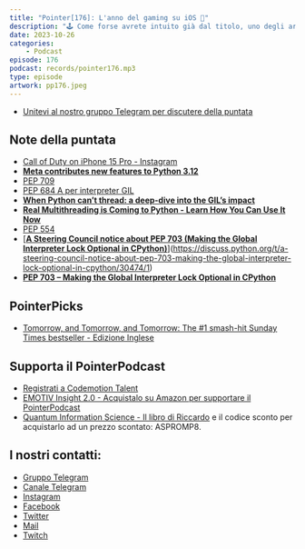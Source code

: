 ```yaml
---
title: "Pointer[176]: L'anno del gaming su iOS 👾"
description: "🕹️ Come forse avrete intuito già dal titolo, uno degli argomenti di cui ci occuperemo nel corso dell' episodio 176 del PointerPodcast è il gaming su iOS. Negli ultimi eventi Apple si è parlato molto di gaming su iOS e macOS, sono stati presentati dei titoli interessanti e sono state introdotte novità hardware e software utili per gli sviluppatori di videogiochi. L'avvento dell'USB-C ha fatto il resto 👾 Luca ed Eugenio hanno provato ad avventurarsi in questo mondo cercando di immaginare quali cambiamenti potranno esserci nel prossimo futuro anche grazie all'arrivo del Vision Pro. Ma non parliamo solo di gaming! 🐍 Il secondo argomento che vi proponiamo è il rilascio di Python 3.12. Questa nuova versione di Python ha introdotto delle novità molto interessanti ed è il primo step verso un linguaggio realmente multithread. Abbiamo quindi cercato di capire cos'è la GIL in Python e cosa si intende con 'per-interpreter-GIL'. E voi che ne pensate? Sarà davvero l'anno del gaming su iOS?"
date: 2023-10-26
categories:
    - Podcast
episode: 176
podcast: records/pointer176.mp3
type: episode
artwork: pp176.jpeg
---
```


-   [Unitevi al nostro gruppo Telegram per discutere della puntata](https://t.me/pointerpodcastgruppo)

## Note della puntata

- [Call of Duty on iPhone 15 Pro - Instagram](https://www.instagram.com/reel/CxyvPgKv0Gu/?igshid=MzRlODBiNWFlZA%3D%3D)
- [**Meta contributes new features to Python 3.12**](https://engineering.fb.com/2023/10/05/developer-tools/python-312-meta-new-features/)
- [PEP 709](https://peps.python.org/pep-0709/)
- [PEP 684 A per interpreter GIL](https://peps.python.org/pep-0684/)
- [**When Python can’t thread: a deep-dive into the GIL’s impact**](https://pythonspeed.com/articles/python-gil/)
- [**Real Multithreading is Coming to Python - Learn How You Can Use It Now**](https://martinheinz.dev/blog/97)
- [PEP 554](https://peps.python.org/pep-0554/)
- [**[A Steering Council notice about PEP 703 (Making the Global Interpreter Lock Optional in CPython)](https://discuss.python.org/t/a-steering-council-notice-about-pep-703-making-the-global-interpreter-lock-optional-in-cpython/30474)**](https://discuss.python.org/t/a-steering-council-notice-about-pep-703-making-the-global-interpreter-lock-optional-in-cpython/30474/1)
- [**PEP 703 – Making the Global Interpreter Lock Optional in CPython**]([https://discuss.python.org/t/a-steering-council-notice-about-pep-703-making-the-global-interpreter-lock-optional-in-cpython/30474](https://peps.python.org/pep-0703/))
## PointerPicks 

- [Tomorrow, and Tomorrow, and Tomorrow: The #1 smash-hit Sunday Times bestseller - Edizione Inglese ](https://amzn.to/3S7a5Nt)

## Supporta il PointerPodcast

- [Registrati a Codemotion Talent](https://bit.ly/3tnFi4q)
- [EMOTIV Insight 2.0 - Acquistalo su Amazon per supportare il PointerPodcast](https://amzn.to/3RASY6c)
- [Quantum Information Science - Il libro di Riccardo](https://global.oup.com/academic/product/quantum-information-science-9780198787488?cc=it&lang=en&) e il codice sconto per acquistarlo ad un prezzo scontato: ASPROMP8.

## I nostri contatti:

-   [Gruppo Telegram](https://t.me/pointerpodcastgruppo)
-   [Canale Telegram](https://t.me/PointerPodcast)
-   [Instagram](https://www.instagram.com/pointerpodcast/)
-   [Facebook](https://www.facebook.com/pointerPodcast/)
-   [Twitter](https://twitter.com/PointerPodcast)
-   [Mail](info@pointerpodcast.it)
-   [Twitch](https://www.twitch.tv/pointerpodcast)

